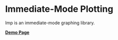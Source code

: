 # Immediate-Mode Plotting

Imp is an immediate-mode graphing library.

**[Demo Page](https://divanburger.github.io/imp.js/index.html)**


